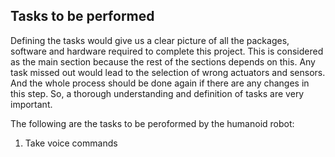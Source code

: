 ## Tasks to be performed
Defining the tasks would give us a clear picture of all the packages, software and hardware required to complete this project. This is considered as the main section because the rest of the sections depends on this. Any task missed out would lead to the selection of wrong actuators and sensors. And the whole process should be done again if there are any changes in this step. So, a thorough understanding and definition of tasks are very important.

The following are the tasks to be peroformed by the humanoid robot:

 1. Take voice commands 

<!--stackedit_data:
eyJoaXN0b3J5IjpbMTIxMzQ3MTE3OCwxOTI0ODc3MTY3LDIxOD
A2NzUyMl19
-->